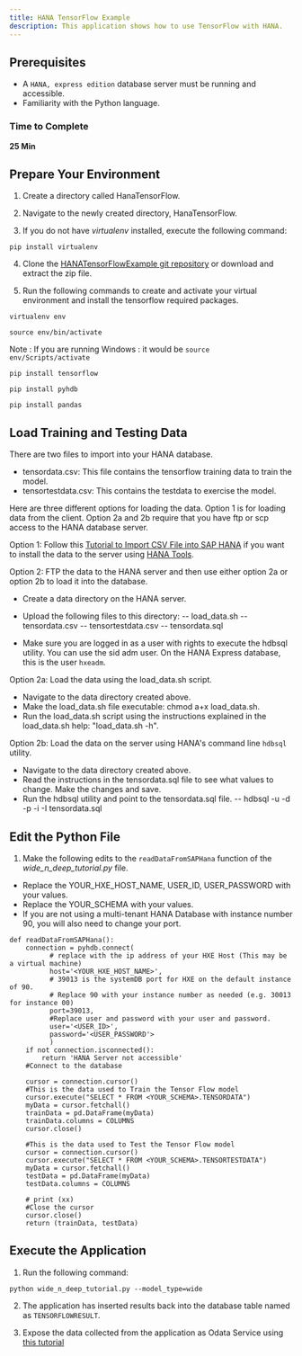 ```yaml
---
title: HANA TensorFlow Example
description: This application shows how to use TensorFlow with HANA.
---
```

## Prerequisites
 - A `HANA, express edition` database server must be running and accessible.
 - Familiarity with the Python language.

### Time to Complete
**25 Min**

## Prepare Your Environment

1. Create a directory called HanaTensorFlow.

2. Navigate to the newly created directory, HanaTensorFlow.

3. If you do not have *virtualenv* installed, execute the following command:

`pip install virtualenv`

4. Clone the [HANATensorFlowExample git repository](https://github.wdf.sap.corp/I825357/HANATensorFlowExample) or download and extract the zip file.

5. Run the following commands to create and activate your virtual environment and install the tensorflow required packages.

`virtualenv env`

`source env/bin/activate`

Note : If you are running Windows : it would be `source env/Scripts/activate`

`pip install tensorflow`

`pip install pyhdb`

`pip install pandas`

## Load Training and Testing Data

There are two files to import into your HANA database. 

 - tensordata.csv: This file contains the tensorflow training data to train the model.
 - tensortestdata.csv: This contains the testdata to exercise the model.
 
Here are three different options for loading the data. Option 1 is for loading data from the client. Option 2a and 2b require that you have ftp or scp access to the HANA database server.

Option 1: Follow this [Tutorial to Import CSV File into SAP HANA](https://archive.sap.com/documents/docs/DOC-27960) if you want to install the data to the server using [HANA Tools](https://tools.hana.ondemand.com/#hanatools).

Option 2: FTP the data to the HANA server and then use either option 2a or option 2b to load it into the database.

- Create a data directory on the HANA server. 
- Upload the following files to this directory:
-- load_data.sh
-- tensordata.csv
-- tensortestdata.csv
-- tensordata.sql

- Make sure you are logged in as a user with rights to execute the hdbsql utility. You can use the sid adm user. On the HANA Express database, this is the user `hxeadm`.

Option 2a: Load the data using the load_data.sh script.

- Navigate to the data directory created above. 
- Make the load_data.sh file executable: chmod a+x load_data.sh.
- Run the load_data.sh script using the instructions explained in the load_data.sh help: "load_data.sh -h".

Option 2b: Load the data on the server using HANA's command line `hdbsql` utility. 

- Navigate to the data directory created above. 
- Read the instructions in the tensordata.sql file to see what values to change. Make the changes and save.
- Run the hdbsql utility and point to the tensordata.sql file.
--  hdbsql -u <Your User> -d <YourDatabase> -p <YourPassword> -i <YourInstance> -I tensordata.sql

## Edit the Python File

1. Make the following edits to the `readDataFromSAPHana` function of the *wide_n_deep_tutorial.py* file.

  - Replace the YOUR_HXE_HOST_NAME, USER_ID, USER_PASSWORD with your values.
  - Replace the YOUR_SCHEMA with your values.
  - If you are not using a multi-tenant HANA Database with instance number 90, you will also need to change your port.


```
def readDataFromSAPHana():
    connection = pyhdb.connect(
          # replace with the ip address of your HXE Host (This may be a virtual machine)
          host='<YOUR_HXE_HOST_NAME>',
          # 39013 is the systemDB port for HXE on the default instance of 90.
          # Replace 90 with your instance number as needed (e.g. 30013 for instance 00)
          port=39013,
          #Replace user and password with your user and password.
          user='<USER_ID>',
          password='<USER_PASSWORD'>
          )
    if not connection.isconnected():
        return 'HANA Server not accessible'
    #Connect to the database

    cursor = connection.cursor()
    #This is the data used to Train the Tensor Flow model
    cursor.execute("SELECT * FROM <YOUR_SCHEMA>.TENSORDATA")
    myData = cursor.fetchall()
    trainData = pd.DataFrame(myData)
    trainData.columns = COLUMNS
    cursor.close()

    #This is the data used to Test the Tensor Flow model
    cursor = connection.cursor()
    cursor.execute("SELECT * FROM <YOUR_SCHEMA>.TENSORTESTDATA")
    myData = cursor.fetchall()
    testData = pd.DataFrame(myData)
    testData.columns = COLUMNS

    # print (xx)
    #Close the cursor
    cursor.close()
    return (trainData, testData)

```
## Execute the Application

1. Run the following command:

`python wide_n_deep_tutorial.py --model_type=wide`

2. The application has inserted results back into the database table named as `TENSORFLOWRESULT`.

3. Expose the data collected from the application as Odata Service using [this tutorial](https://www.sap.com/developer/tutorials/xsa-xsodata.html)
